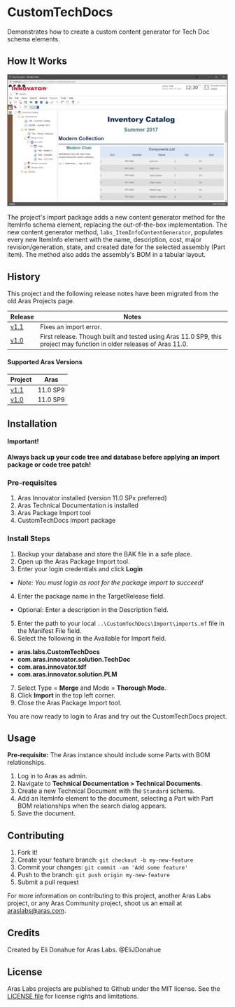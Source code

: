 # CustomTechDocs

Demonstrates how to create a custom content generator for Tech Doc schema elements.

## How It Works

![Customized ItemInfo Element](./Screenshots/catalog-in-editor.png)

The project's import package adds a new content generator method for the ItemInfo schema element, replacing the out-of-the-box implementation. The new content generator method, `labs_ItemInfoContentGenerator`, populates every new ItemInfo element with the name, description, cost, major revision/generation, state, and created date for the selected assembly (Part item). The method also adds the assembly's BOM in a tabular layout.

## History

This project and the following release notes have been migrated from the old Aras Projects page.

Release | Notes
--------|--------
[v1.1](https://github.com/ArasLabs/custom-tech-docs/releases/tag/v1.1) | Fixes an import error.
[v1.0](https://github.com/ArasLabs/custom-tech-docs/releases/tag/v1.0) | First release. Though built and tested using Aras 11.0 SP9, this project may function in older releases of Aras 11.0.

#### Supported Aras Versions

Project | Aras
--------|------
[v1.1](https://github.com/ArasLabs/custom-tech-docs/releases/tag/v1.1) | 11.0 SP9
[v1.0](https://github.com/ArasLabs/custom-tech-docs/releases/tag/v1.0) | 11.0 SP9

## Installation

#### Important!
**Always back up your code tree and database before applying an import package or code tree patch!**

### Pre-requisites

1. Aras Innovator installed (version 11.0 SPx preferred)
2. Aras Technical Documentation is installed
3. Aras Package Import tool
4. CustomTechDocs import package

### Install Steps

1. Backup your database and store the BAK file in a safe place.
2. Open up the Aras Package Import tool.
3. Enter your login credentials and click **Login**
  * _Note: You must login as root for the package import to succeed!_
4. Enter the package name in the TargetRelease field.
  * Optional: Enter a description in the Description field.
5. Enter the path to your local `..\CustomTechDocs\Import\imports.mf` file in the Manifest File field.
6. Select the following in the Available for Import field.
  * **aras.labs.CustomTechDocs**
  * **com.aras.innovator.solution.TechDoc**
  * **com.aras.innovator.tdf**
  * **com.aras.innovator.solution.PLM**
7. Select Type = **Merge** and Mode = **Thorough Mode**.
8. Click **Import** in the top left corner.
9. Close the Aras Package Import tool.

You are now ready to login to Aras and try out the CustomTechDocs project.

## Usage

**Pre-requisite:** The Aras instance should include some Parts with BOM relationships.

1. Log in to Aras as admin.
2. Navigate to **Technical Documentation > Technical Documents**.
3. Create a new Technical Document with the `Standard` schema.
4. Add an ItemInfo element to the document, selecting a Part with Part BOM relationships when the search dialog appears.
5. Save the document.

## Contributing

1. Fork it!
2. Create your feature branch: `git checkout -b my-new-feature`
3. Commit your changes: `git commit -am 'Add some feature'`
4. Push to the branch: `git push origin my-new-feature`
5. Submit a pull request

For more information on contributing to this project, another Aras Labs project, or any Aras Community project, shoot us an email at araslabs@aras.com.

## Credits

Created by Eli Donahue for Aras Labs. @EliJDonahue

## License

Aras Labs projects are published to Github under the MIT license. See the [LICENSE file](./LICENSE.md) for license rights and limitations.
